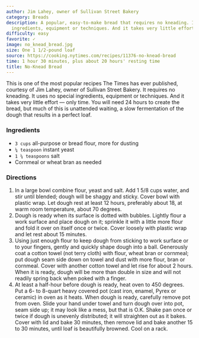 ```yaml
---
author: Jim Lahey, owner of Sullivan Street Bakery
category: Breads
description: A popular, easy-to-make bread that requires no kneading. It uses no special
  ingredients, equipment or techniques. And it takes very little effort — only time.
difficulty: easy
favorite: ✓
image: no_knead_bread.jpg
size: One 1 1/2-pound loaf
source: https://cooking.nytimes.com/recipes/11376-no-knead-bread
time: 1 hour 30 minutes, plus about 20 hours' resting time
title: No-Knead Bread
---
```

This is one of the most popular recipes The Times has ever published, courtesy of Jim Lahey, owner of Sullivan Street Bakery. It requires no kneading. It uses no special ingredients, equipment or techniques. And it takes very little effort — only time. You will need 24 hours to create the bread, but much of this is unattended waiting, a slow fermentation of the dough that results in a perfect loaf.

### Ingredients

* `3 cups` all-purpose or bread flour, more for dusting
* `¼ teaspoon` instant yeast
* `1 ¼ teaspoons` salt
* Cornmeal or wheat bran as needed

### Directions

1. In a large bowl combine flour, yeast and salt. Add 1 5/8 cups water, and stir until blended; dough will be shaggy and sticky. Cover bowl with plastic wrap. Let dough rest at least 12 hours, preferably about 18, at warm room temperature, about 70 degrees.
2. Dough is ready when its surface is dotted with bubbles. Lightly flour a work surface and place dough on it; sprinkle it with a little more flour and fold it over on itself once or twice. Cover loosely with plastic wrap and let rest about 15 minutes.
3. Using just enough flour to keep dough from sticking to work surface or to your fingers, gently and quickly shape dough into a ball. Generously coat a cotton towel (not terry cloth) with flour, wheat bran or cornmeal; put dough seam side down on towel and dust with more flour, bran or cornmeal. Cover with another cotton towel and let rise for about 2 hours. When it is ready, dough will be more than double in size and will not readily spring back when poked with a finger.
4. At least a half-hour before dough is ready, heat oven to 450 degrees. Put a 6- to 8-quart heavy covered pot (cast iron, enamel, Pyrex or ceramic) in oven as it heats. When dough is ready, carefully remove pot from oven. Slide your hand under towel and turn dough over into pot, seam side up; it may look like a mess, but that is O.K. Shake pan once or twice if dough is unevenly distributed; it will straighten out as it bakes. Cover with lid and bake 30 minutes, then remove lid and bake another 15 to 30 minutes, until loaf is beautifully browned. Cool on a rack.